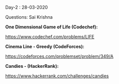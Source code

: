 Day-2 : 28-03-2020

Questions: Sai Krishna

**One Dimensional Game of Life (Codechef):**

https://www.codechef.com/problems/LIFE

**Cinema Line - Greedy (CodeForces):**

https://codeforces.com/problemset/problem/349/A

**Candies - (HackerRank):**

https://www.hackerrank.com/challenges/candies
